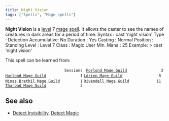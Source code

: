 ```yaml
---
title: Night Vision
tags: ["Spells", "Mage spells"]
---
```

**Night Vision** is a [level](level "wikilink") 7
[mage](mage "wikilink") [spell](spell "wikilink"). It allows the caster
to see the names of creatures in dark areas for a period of time. Syntax
: cast 'night vision' Type : Detection Accumulative: No Duration : Yes
Casting : Normal Position : Standing Level : Level 7 Class : Magic User
Min. Mana : 25 Example: \> cast 'night vision'

This spell can be learned from:

`                          Sessions `
[`Forlond Mage Guild`](Forlond_Mage_Guild "wikilink")`               3`
[`Harlond Mage Guild`](Harlond_Mage_Guild "wikilink")`               1`
[`Lórien Mage Guild`](Lórien_Mage_Guild "wikilink")`                8`
[`Minas Brethil Mage Guild`](Minas_Brethil_Mage_Guild "wikilink")`         1`
[`Rivendell Mage Guild`](Rivendell_Mage_Guild "wikilink")`            11`
[`Tharbad Mage Guild`](Tharbad_Mage_Guild "wikilink")`               3`

## See also

- [Detect Invisibility](Detect_Invisibility "wikilink"), [Detect
  Magic](Detect_Magic "wikilink")
 